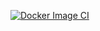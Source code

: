 [![Docker Image CI](https://github.com/ittp/naughty-fire-dflz4d/actions/workflows/docker-image.yml/badge.svg)](https://github.com/ittp/naughty-fire-dflz4d/actions/workflows/docker-image.yml)

